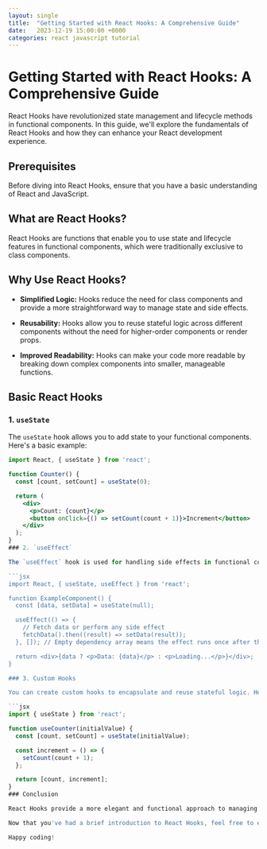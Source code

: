 ```yaml
---
layout: single
title:  "Getting Started with React Hooks: A Comprehensive Guide"
date:   2023-12-19 15:00:00 +0000
categories: react javascript tutorial
---
```


# Getting Started with React Hooks: A Comprehensive Guide

React Hooks have revolutionized state management and lifecycle methods in functional components. In this guide, we'll explore the fundamentals of React Hooks and how they can enhance your React development experience.

## Prerequisites

Before diving into React Hooks, ensure that you have a basic understanding of React and JavaScript.

## What are React Hooks?

React Hooks are functions that enable you to use state and lifecycle features in functional components, which were traditionally exclusive to class components.

## Why Use React Hooks?

- **Simplified Logic:** Hooks reduce the need for class components and provide a more straightforward way to manage state and side effects.

- **Reusability:** Hooks allow you to reuse stateful logic across different components without the need for higher-order components or render props.

- **Improved Readability:** Hooks can make your code more readable by breaking down complex components into smaller, manageable functions.

## Basic React Hooks

### 1. `useState`

The `useState` hook allows you to add state to your functional components. Here's a basic example:

```jsx
import React, { useState } from 'react';

function Counter() {
  const [count, setCount] = useState(0);

  return (
    <div>
      <p>Count: {count}</p>
      <button onClick={() => setCount(count + 1)}>Increment</button>
    </div>
  );
}
### 2. `useEffect`

The `useEffect` hook is used for handling side effects in functional components. It's similar to `componentDidMount` and `componentDidUpdate` in class components.

```jsx
import React, { useState, useEffect } from 'react';

function ExampleComponent() {
  const [data, setData] = useState(null);

  useEffect(() => {
    // Fetch data or perform any side effect
    fetchData().then((result) => setData(result));
  }, []); // Empty dependency array means the effect runs once after the initial render

  return <div>{data ? <p>Data: {data}</p> : <p>Loading...</p>}</div>;
}

### 3. Custom Hooks

You can create custom hooks to encapsulate and reuse stateful logic. Here's an example:

```jsx
import { useState } from 'react';

function useCounter(initialValue) {
  const [count, setCount] = useState(initialValue);

  const increment = () => {
    setCount(count + 1);
  };

  return [count, increment];
}
### Conclusion

React Hooks provide a more elegant and functional approach to managing state and side effects in your React applications. As you become more familiar with hooks, you'll appreciate the simplicity and reusability they bring to your code.

Now that you've had a brief introduction to React Hooks, feel free to explore more advanced hooks such as `useReducer` and `useContext` in your React projects.

Happy coding!
